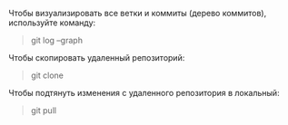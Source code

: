 Чтобы визуализировать все ветки и коммиты (дерево коммитов), используйте команду:
> git log –graph


Чтобы скопировать удаленный репозиторий:
> git clone

Чтобы подтянуть изменения с удаленного репозитория в локальный:
> git pull
